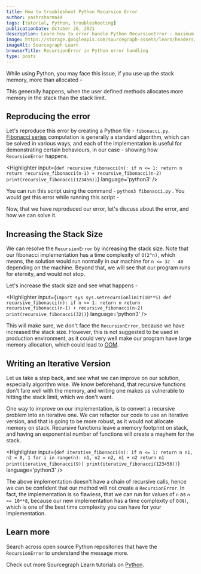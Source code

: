 ```yaml
---
title: How to troubleshoot Python Recursion Error 
author: yashrsharma44
tags: [tutorial, Python, troubleshooting]
publicationDate: October 26, 2021
description: Learn how to error handle Python RecursionError - maximum recursion depth exceeded in comparison
image: https://storage.googleapis.com/sourcegraph-assets/learn/headers/sourcegraph-learn-header.png
imageAlt: Sourcegraph Learn
browserTitle: RecursionError in Python error handling
type: posts
---
```


While using Python, you may face this issue, if you use up the stack memory, more than allocated - 

<Highlighter
input='RecursionError: maximum recursion depth exceeded'
language='bash'
/>

This generally happens, when the user defined methods allocates more memory in the stack than the stack limit.

## Reproducing the error

Let's reproduce this error by creating a Python file - `fibonacci.py`. [Fibonacci series](https://en.wikipedia.org/wiki/Fibonacci_number#Sequence_properties) computation is generally a standard algorithm, which can be solved in various ways, and each of the implementation is useful for demonstrating certain behaviours, in our case - showing how `RecursionError` happens.

<Highlighter
input={`
def recursive_fibonacci(n):
	if n <= 1:
		return n
	return recursive_fibonacci(n-1) + recursive_fibonacci(n-2)
print(recursive_fibonacci(123456))
`}
language='python3'
/>

You can run this script using the command - `python3 fibonacci.py` . You would get this error while running this script - 

<Highlighter
input='
Traceback (most recent call last):
  File "fibonacci.py", line 9, in <module>
    recursive_fibonacci(123456)
  File "fibonacci.py", line 6, in recursive_fibonacci
    return recursive_fibonacci(n-1) + recursive_fibonacci(n-2)
  File "fibonacci.py", line 6, in recursive_fibonacci
    return recursive_fibonacci(n-1) + recursive_fibonacci(n-2)
  File "fibonacci.py", line 6, in recursive_fibonacci
    return recursive_fibonacci(n-1) + recursive_fibonacci(n-2)
  [Previous line repeated 995 more times]
  File "fibonacci.py", line 3, in recursive_fibonacci
    if n <= 1:
RecursionError: maximum recursion depth exceeded in comparison
'
language='bash'
/>

Now, that we have reproduced our error, let's discuss about the error, and how we can solve it.

## Increasing the Stack Size

We can resolve the `RecursionError` by increasing the stack size. Note that our fibonacci implementation has a time complexity of `O(2^n)`, which means, the solution would run normally in our machine for `n <= 32 - 40` depending on the machine. Beyond that, we will see that our program runs for eternity, and would not stop. 

Let's increase the stack size and see what happens - 

<Highlighter
input={`
import sys
sys.setrecursionlimit(10**5)
def recursive_fibonacci(n):
    if n <= 1:
        return n
    return recursive_fibonacci(n-1) + recursive_fibonacci(n-2)
print(recursive_fibonacci(32))
`}
language='python3'
/>

This will make sure, we don't face the `RecursionError`, because we have increased the stack size. However, this is not suggested to be used in production environment, as it could very well make our program have large memory allocation, which could lead to [OOM](https://en.wikipedia.org/wiki/Out_of_memory).

## Writing an Iterative Version

Let us take a step back, and see what we can improve on our solution, especially algorithm wise. We know beforehand, that recursive functions don't fare well with the memory, and writing one makes us vulnerable to hitting the stack limit, which we don't want.

One way to improve on our implementation, is to convert a recursive problem into an iterative one. We can refactor our code to use an iterative version, and that is going to be more robust, as it would not allocate memory on stack. Recursive functions leave a memory footprint on stack, and having an exponential number of functions will create a mayhem for the stack.

<Highlighter
input={`
def iterative_fibonacci(n):
    if n <= 1:
        return n
    n1, n2 = 0, 1
    for i in range(n):
        n1, n2 = n2, n1 + n2
    return n1
print(iterative_fibonacci(9))
print(iterative_fibonacci(123456))
`}
language='python3'
/>

The above implementation doesn't have a chain of recursive calls, hence we can be confident that our method will not create a `RecursionError`. In fact, the implementation is so flawless, that we can run for values of `n` as `n <= 10**8`, because our new implementation has a time complexity of `O(N)`, which is one of the best time complexity you can have for your implementation.

## Learn more

Search across open source Python repositories that have the `RecursionError` to understand the message more.

<SourcegraphSearch query="RecursionError: maximum recursion depth exceeded in comparison lang:python" patternType="literal"/>

Check out more Sourcegraph Learn tutorials on [Python](https://learn.sourcegraph.com/tags/python).